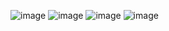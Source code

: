 ![image](https://user-images.githubusercontent.com/76995758/137743834-67e1afb4-5000-4f8d-8ade-fd008794b52b.png)
![image](https://user-images.githubusercontent.com/76995758/137744175-1a2ce61b-550b-4021-997a-895b6ee3988c.png)
![image](https://user-images.githubusercontent.com/76995758/137744300-555801d8-5bd4-4a92-8344-39c280a2efe1.png)
![image](https://user-images.githubusercontent.com/76995758/137744388-69370212-32e8-4b11-95e9-1ad8ce76f0c7.png)

